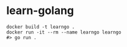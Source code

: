 # learn-golang

```
docker build -t learngo .
docker run -it --rm --name learngo learngo
#> go run .
```
